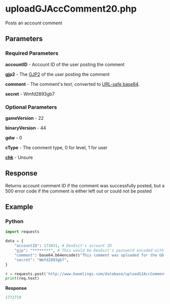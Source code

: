 # uploadGJAccComment20.php

Posts an account comment

## Parameters

### Required Parameters

**accountID** - Account ID of the user posting the comment

**gjp2** - The [GJP2](/topics/encryption/gjp.md) of the user posting the comment

**comment** - The comment's text, converted to [URL-safe base64](/topics/encryption/base64).

**secret** - Wmfd2893gb7

### Optional Parameters

**gameVersion** - 22

**binaryVersion** - 44

**gdw** - 0

**cType** - The comment type, 0 for level, 1 for user

[**chk**](/topics/encryption/chk?id=comment) - Unsure

## Response

Returns account comment ID if the comment was successfully posted, but a 500 error code if the comment is either left out or could not be posted

## Example

<!-- tabs:start -->

### **Python**

```py
import requests

data = {
    "accountID": 173831, # DevExit's account ID
    "gjp": "********", # This would be DevExit's password encoded with GJP encryption
    "comment": base64.b64encode(b"This comment was uploaded for the GD Docs!").decode(),
    "secret": "Wmfd2893gb7",
}

r = requests.post('http://www.boomlings.com/database/uploadGJAccComment20.php', data=data)
print(req.text)
```

**Response**
```py
1772719
```

<!-- tabs:end -->
